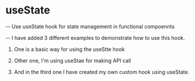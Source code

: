 # useState

-- Use useState hook for state management in functional compoennts

-- I have added 3 different examples to demonstrate how to use this hook.

1. One is a basic way for using the useStte hook

2. Other one, I'm using useStae for making API call

3. And in the third one I have created my own custom hook using useState.
